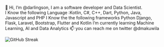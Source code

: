 👋 Hi, I’m @darlingson, I am a software developer and Data Scientist. <br>
I Know the following Language :Kotlin, C#, C++, Dart, Python, Java, Javascript and PHP
I Know the the following frameworks Python Django, Flask, Laravel, Bootstrap, Flutter and Kotlin
I’m currently learning Machine Learning, AI and Data Analytics
📫 you can reach me on twitter @dmakuwila

![GitHub Streak](https://github-readme-streak-stats.herokuapp.com/?user=darlingson)
